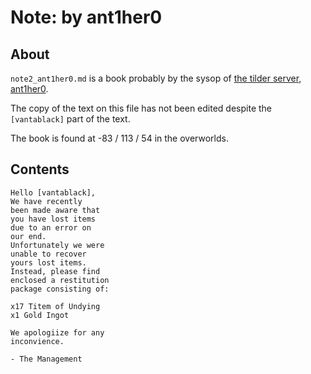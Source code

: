 # Note: by ant1her0

## About
`note2_ant1her0.md` is a book probably by the sysop of [the tilder server](https://mc.tildeverse.org), [ant1her0](https://namemc.com/profile/ant1her0.1).

The copy of the text on this file has not been edited despite the `[vantablack]` part of the text.

The book is found at -83 / 113 / 54 in the overworlds.

## Contents
```
Hello [vantablack],
We have recently
been made aware that
you have lost items
due to an error on
our end.
Unfortunately we were
unable to recover
yours lost items.
Instead, please find
enclosed a restitution
package consisting of:

x17 Titem of Undying
x1 Gold Ingot

We apologiize for any
inconvience.

- The Management
```